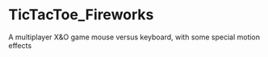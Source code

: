 # TicTacToe_Fireworks
A multiplayer X&amp;O game mouse versus keyboard, with some special motion effects
